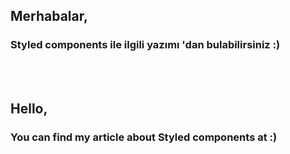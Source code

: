 

<h2>Merhabalar, </h2>
<h3>Styled components ile ilgili yazımı 'dan bulabilirsiniz :)</h3>
<br />
<br />
<h2>Hello, </h2>
<h3>You can find my article about Styled components at :)</h3>

